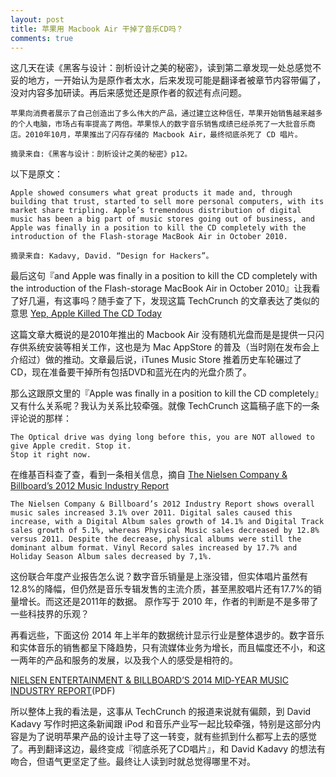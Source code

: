 ```yaml
---
layout: post
title: 苹果用 Macbook Air 干掉了音乐CD吗？
comments: true
---
```


这几天在读《黑客与设计：剖析设计之美的秘密》，读到第二章发现一处总感觉不妥的地方，一开始认为是原作者太水，后来发现可能是翻译者被章节内容带偏了，没对内容多加研读。再后来感觉还是原作者的叙述有点问题。

    

    苹果向消费者展示了自己创造出了多么伟大的产品，通过建立这种信任，苹果开始销售越来越多的个人电脑，市场占有率提高了两倍。苹果惊人的数字音乐销售成绩已经杀死了一大批音乐商店。2010年10月，苹果推出了闪存存储的 Macbook Air，最终彻底杀死了 CD 唱片。
    
    摘录来自:《黑客与设计：剖析设计之美的秘密》p12。

以下是原文：

    Apple showed consumers what great products it made and, through building that trust, started to sell more personal computers, with its market share tripling. Apple’s tremendous distribution of digital music has been a big part of music stores going out of business, and Apple was finally in a position to kill the CD completely with the introduction of the Flash-storage MacBook Air in October 2010.

    摘录来自: Kadavy, David. “Design for Hackers”。

最后这句『and Apple was finally in a position to kill the CD completely with the introduction of the Flash-storage MacBook Air in October 2010』让我看了好几遍，有这事吗？随手查了下，发现这篇 TechCrunch 的文章表达了类似的意思
[Yep, Apple Killed The CD Today](
http://techcrunch.com/2010/10/20/a-compact-death/)

这篇文章大概说的是2010年推出的 Macbook Air 没有随机光盘而是是提供一只闪存供系统安装等相关工作，这也是为 Mac AppStore 的普及（当时刚在发布会上介绍过）做的推动。文章最后说，iTunes Music Store 推着历史车轮碾过了 CD，现在准备要干掉所有包括DVD和蓝光在内的光盘介质了。

那么这跟原文里的『Apple was finally in a position to kill the CD completely』又有什么关系呢？我认为关系比较牵强。就像 TechCrunch 这篇稿子底下的一条评论说的那样：

    The Optical drive was dying long before this, you are NOT allowed to give Apple credit. Stop it.
    Stop it right now.

在维基百科查了查，看到一条相关信息，摘自 [The Nielsen Company & Billboard’s 2012 Music Industry Report](http://www.businesswire.com/news/home/20130104005149/en/Nielsen-Company-Billboard%E2%80%99s-2012-Music-Industry-Report)

    The Nielsen Company & Billboard’s 2012 Industry Report shows overall music sales increased 3.1% over 2011. Digital sales caused this increase, with a Digital Album sales growth of 14.1% and Digital Track sales growth of 5.1%, whereas Physical Music sales decreased by 12.8% versus 2011. Despite the decrease, physical albums were still the dominant album format. Vinyl Record sales increased by 17.7% and Holiday Season Album sales decreased by 7,1%. 

这份联合年度产业报告怎么说？数字音乐销量是上涨没错，但实体唱片虽然有12.8%的降幅，但仍然是音乐专辑发售的主流介质，甚至黑胶唱片还有17.7%的销量增长。而这还是2011年的数据。
原作写于 2010 年，作者的判断是不是多带了一些科技界的乐观？

再看远些，下面这份 2014 年上半年的数据统计显示行业是整体退步的。数字音乐和实体音乐的销售都呈下降趋势，只有流媒体业务为增长，而且幅度还不小，和这一两年的产品和服务的发展，以及我个人的感受是相符的。

[NIELSEN ENTERTAINMENT & BILLBOARD’S 2014 MID‐YEAR MUSIC INDUSTRY REPORT](http://www.nielsen.com/content/dam/corporate/us/en/public%20factsheets/Soundscan/nielsen-music-2014-mid-year-us-release.pdf)(PDF)

所以整体上我的看法是，这事从 TechCrunch 的报道来说就有偏颇，到 David Kadavy 写作时把这条新闻跟 iPod 和音乐产业写一起比较牵强，特别是这部分内容是为了说明苹果产品的设计主导了这一转变，就有些抓到什么都写上去的感觉了。再到翻译这边，最终变成『彻底杀死了CD唱片』，和 David Kadavy 的想法有吻合，但语气更坚定了些。最终让人读到时就总觉得哪里不对。